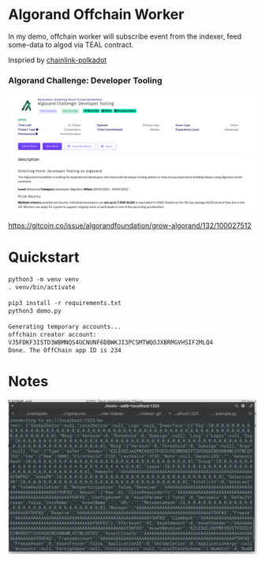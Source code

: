 # Algorand Offchain Worker

In my demo, offchain worker will subscribe event from the indexer, feed some-data to algod via TEAL contract.

Inspried by [chainlink-polkadot](https://github.com/smartcontractkit/chainlink-polkadot/tree/master/pallet-chainlink)

### Algorand Challenge: Developer Tooling

![PT2](https://raw.githubusercontent.com/ubinix-warun/algorand-offchain-worker/main/doc/assets/gitcoin_bounties.png)

https://gitcoin.co/issue/algorandfoundation/grow-algorand/132/100027512

# Quickstart

```
python3 -m venv venv
. venv/bin/activate

pip3 install -r requirements.txt
python3 demo.py 

Generating temporary accounts...
offchain creator account: VJ5FDKF3I5TD3WBMNQS4UCNUNF6DBWKJI3PCSMTWQOJXBRMGVHSIF2MLQ4
Done. The OffChain app ID is 234 

```

# Notes

![PT2](https://raw.githubusercontent.com/ubinix-warun/algorand-offchain-worker/main/doc/assets/proto_indexer2.png)

